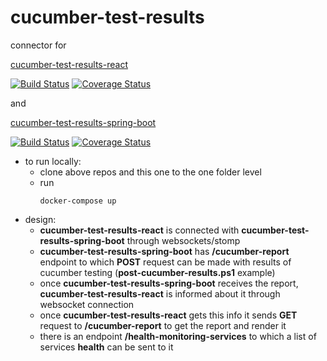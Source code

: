 # cucumber-test-results

connector for 

[cucumber-test-results-react](https://github.com/ArtemAlagizov/cucumber-test-results-react)

[![Build Status](https://travis-ci.org/ArtemAlagizov/cucumber-test-results-react.svg?branch=master)](https://travis-ci.org/ArtemAlagizov/cucumber-test-results-react)
[![Coverage Status](https://img.shields.io/coveralls/github/ArtemAlagizov/cucumber-test-results-react.svg)](https://coveralls.io/github/ArtemAlagizov/cucumber-test-results-react?branch=master)

and 

[cucumber-test-results-spring-boot](https://github.com/ArtemAlagizov/cucumber-test-results-spring-boot)

[![Build Status](https://travis-ci.org/ArtemAlagizov/cucumber-test-results-spring-boot.svg?branch=master)](https://travis-ci.org/ArtemAlagizov/cucumber-test-results-spring-boot)
[![Coverage Status](https://img.shields.io/coveralls/github/ArtemAlagizov/cucumber-test-results-spring-boot.svg)](https://coveralls.io/github/ArtemAlagizov/cucumber-test-results-spring-boot?branch=master)

* to run locally:
   * clone above repos and this one to the one folder level
   * run
      ```
      docker-compose up
      ```
* design:
  * **cucumber-test-results-react** is connected with **cucumber-test-results-spring-boot** through websockets/stomp
  * **cucumber-test-results-spring-boot** has **/cucumber-report** endpoint to which **POST** request can be made with results of cucumber testing (**post-cucumber-results.ps1** example)
  * once **cucumber-test-results-spring-boot** receives the report, **cucumber-test-results-react** is informed about it through websocket connection
  * once **cucumber-test-results-react** gets this info it sends **GET** request to **/cucumber-report** to get the report and render it
  * there is an endpoint **/health-monitoring-services** to which a list of services **health** can be sent to it
